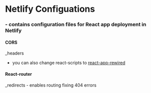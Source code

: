# Netlify Configuations
### - contains configuration files for React app deployment in Netlify

#### CORS
_headers

- you can also change react-scripts to [react-app-rewired](https://github.com/timarney/react-app-rewired)

#### React-router
_redirects - enables routing fixing 404 errors